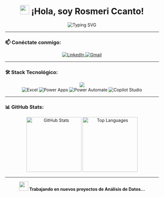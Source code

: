 <h1 align="center">
  <img src="https://media.giphy.com/media/hvRJCLFzcasrR4ia7z/giphy.gif" width="30"/>  
  ¡Hola, soy Rosmeri Ccanto!  
</h1>

<p align="center">
  <img src="https://readme-typing-svg.herokuapp.com?font=Fira+Code&weight=500&size=22&pause=1500&color=36BCF7&center=true&vCenter=true&width=600&height=50&lines=Estudiante+de+Ingeniería+de+Software+📚;Apasionada+por+los+Datos+📈;Automatización+y+RPA+🚀;UX/UI+Diseño+🎨" alt="Typing SVG" />
</p>

---

### 📫 Conéctate conmigo:
<p align="center">
  <a href="https://www.linkedin.com/in/rosmeri-gloria-ccanto-flores/" target="_blank" rel="noopener noreferrer">
    <img src="https://img.shields.io/badge/LinkedIn-0077B5?style=for-the-badge&logo=linkedin&logoColor=white" alt="LinkedIn"/>
  </a>
  <a href="mailto:ros.ccanto.flores.30@gmail.com" target="_blank" rel="noopener noreferrer">
    <img src="https://img.shields.io/badge/Gmail-D14836?style=for-the-badge&logo=gmail&logoColor=white" alt="Gmail"/>
  </a>
</p>

---

### 🛠️ Stack Tecnológico:
<p align="center">
  <!-- Tecnologías de programación -->
  <img src="https://skillicons.dev/icons?i=py,cpp,flutter,mysql,html,css,bootstrap,sass,js,androidstudio,git,github,vscode,visualstudio,ai,figma&perline=8" />
  
  <!-- Espaciado -->
  <br>

  <!-- Tecnologías adicionales en una sola línea y centradas -->
  <span>
    <img src="https://img.shields.io/badge/-Excel-217346?style=for-the-badge&logo=microsoft-excel&logoColor=white" alt="Excel"/>
    <img src="https://img.shields.io/badge/-Power_Apps-742774?style=for-the-badge&logo=power-apps&logoColor=white" alt="Power Apps"/>
    <img src="https://img.shields.io/badge/-Power_Automate-0066FF?style=for-the-badge&logo=power-automate&logoColor=white" alt="Power Automate"/>
    <img src="https://img.shields.io/badge/-Copilot_Studio-0078D4?style=for-the-badge&logo=microsoft&logoColor=white" alt="Copilot Studio"/>
  </span>
</p>


---

### 📊 GitHub Stats:
<div align="center">
  <img height="180em" src="https://github-readme-stats.vercel.app/api?username=RosmeriCcF&theme=radical&hide_border=false&include_all_commits=true&count_private=true" alt="GitHub Stats" />
  <img height="180em" src="https://github-readme-stats.vercel.app/api/top-langs/?username=RosmeriCcF&theme=radical&hide_border=false&include_all_commits=true&count_private=true&layout=compact" alt="Top Languages" />
</div>

---
<p align="center">
  <img src="https://i.gifer.com/VAyR.gif" width="30"/>  
  <strong>Trabajando en nuevos proyectos de Análisis de Datos...</strong>
</p>

